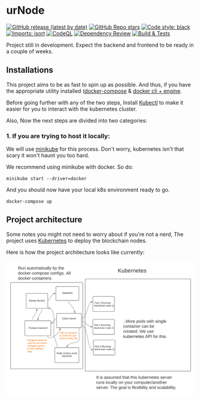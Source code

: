 # urNode

[![GitHub release (latest by date)](https://img.shields.io/github/v/release/argusOSS/urNode)](https://github.com/argusOSS/urNode/releases)
[![GitHub Repo stars](https://img.shields.io/github/stars/argusOSS/urNode?style=social)](https://github.com/argusOSS/urNode/stargazers)
[![Code style: black](https://img.shields.io/badge/code%20style-black-000000.svg)](https://github.com/psf/black)
[![Imports: isort](https://img.shields.io/badge/%20imports-isort-%231674b1?style=flat&labelColor=ef8336)](https://pycqa.github.io/isort/)
[![CodeQL](https://github.com/argusOSS/urNode/actions/workflows/codeql-analysis.yml/badge.svg)](https://github.com/argusOSS/urNode/actions/workflows/codeql-analysis.yml)
[![Dependency Review](https://github.com/argusOSS/urNode/actions/workflows/dependency_review.yml/badge.svg)](https://github.com/argusOSS/urNode/actions/workflows/dependency_review.yml)
[![Build & Tests](https://github.com/argusOSS/urNode/workflows/Build%20&%20Tests/badge.svg)](https://github.com/argusOSS/urNode/actions)

Project still in development. Expect the backend and frontend to be ready in a couple of weeks.

## Installations

This project aims to be as fast to spin up as possible. And thus, if you have the appropriate utility installed (<a href="https://docs.docker.com/compose/install/">docker-compose</a> & <a href="https://docs.docker.com/engine/install/">docker cli + engine</a>.

Before going further with any of the two steps, Install <a href="https://kubernetes.io/docs/tasks/tools/">Kubectl</a> to make it easier for you to interact with the kubernetes cluster.

Also, Now the next steps are divided into two categories:

### 1. If you are trying to host it locally:
We will use <a href="https://minikube.sigs.k8s.io/docs/start/">minikube</a> for this process. Don't worry, kubernetes isn't that scary it won't haunt you too hard.

We recommend using minikube with docker. So do:

```
minikube start --driver=docker
```

And you should now have your local k8s environment ready to go.

```
docker-compose up
```

## Project architecture

Some notes you might not need to worry about if you're not a nerd, The project uses <a href="https://kubernetes.io/">Kubernetes</a> to deploy the blockchain nodes. 

Here is how the project architecture looks like currently:

<img src="docs/_static/architecture.png">
